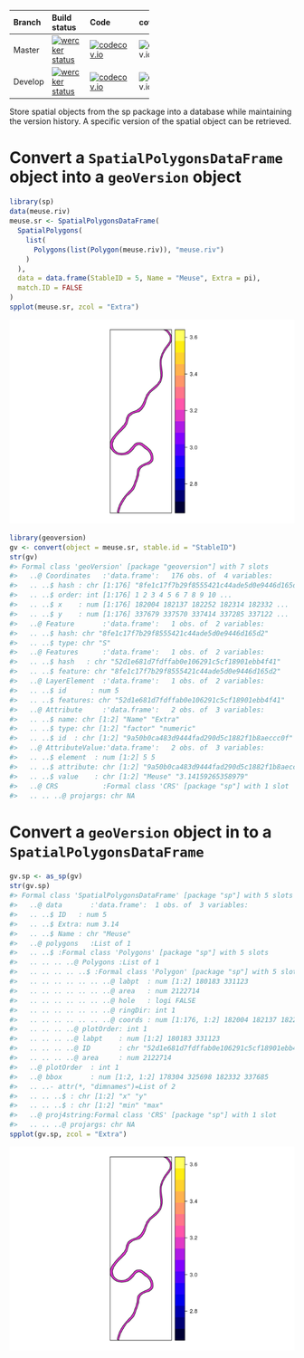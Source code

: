 <!-- README.md is generated from README.Rmd. Please edit that file -->
<table style="width:49%;">
<colgroup>
<col width="11%" />
<col width="18%" />
<col width="6%" />
<col width="12%" />
</colgroup>
<thead>
<tr class="header">
<th align="left">Branch</th>
<th align="left">Build status</th>
<th align="left">Code</th>
<th align="left">coverage</th>
</tr>
</thead>
<tbody>
<tr class="odd">
<td align="left">Master</td>
<td align="left"><a href="https://app.wercker.com/project/bykey/bd4930c4d92c16decdde4d37c735a894"><img src="https://app.wercker.com/status/bd4930c4d92c16decdde4d37c735a894/m/master" title="wercker status" alt="wercker status" /></a></td>
<td align="left"><a href="https://codecov.io/github/emarginatus/geoversion?branch=master"><img src="https://codecov.io/github/emarginatus/geoversion/coverage.svg?branch=master" alt="codecov.io" /></a></td>
<td align="left"><img src="https://codecov.io/github/emarginatus/geoversion/branch.svg?branch=master" alt="codecov.io" /></td>
</tr>
<tr class="even">
<td align="left">Develop</td>
<td align="left"><a href="https://app.wercker.com/project/bykey/bd4930c4d92c16decdde4d37c735a894"><img src="https://app.wercker.com/status/bd4930c4d92c16decdde4d37c735a894/m/develop" title="wercker status" alt="wercker status" /></a></td>
<td align="left"><a href="https://codecov.io/github/emarginatus/geoversion?branch=develop"><img src="https://codecov.io/github/emarginatus/geoversion/coverage.svg?branch=develop" alt="codecov.io" /></a></td>
<td align="left"><img src="https://codecov.io/github/emarginatus/geoversion/branch.svg?branch=develop" alt="codecov.io" /></td>
</tr>
</tbody>
</table>

Store spatial objects from the sp package into a database while maintaining the version history. A specific version of the spatial object can be retrieved.

Convert a `SpatialPolygonsDataFrame` object into a `geoVersion` object
======================================================================

``` r
library(sp)
data(meuse.riv)
meuse.sr <- SpatialPolygonsDataFrame(
  SpatialPolygons(
    list(
      Polygons(list(Polygon(meuse.riv)), "meuse.riv")
    )
  ),
  data = data.frame(StableID = 5, Name = "Meuse", Extra = pi),
  match.ID = FALSE
)
spplot(meuse.sr, zcol = "Extra")
```

![](README-create_polygon-1.png)<!-- -->

``` r
library(geoversion)
gv <- convert(object = meuse.sr, stable.id = "StableID")
str(gv)
#> Formal class 'geoVersion' [package "geoversion"] with 7 slots
#>   ..@ Coordinates   :'data.frame':   176 obs. of  4 variables:
#>   .. ..$ hash : chr [1:176] "8fe1c17f7b29f8555421c44ade5d0e9446d165d2" "8fe1c17f7b29f8555421c44ade5d0e9446d165d2" "8fe1c17f7b29f8555421c44ade5d0e9446d165d2" "8fe1c17f7b29f8555421c44ade5d0e9446d165d2" ...
#>   .. ..$ order: int [1:176] 1 2 3 4 5 6 7 8 9 10 ...
#>   .. ..$ x    : num [1:176] 182004 182137 182252 182314 182332 ...
#>   .. ..$ y    : num [1:176] 337679 337570 337414 337285 337122 ...
#>   ..@ Feature       :'data.frame':   1 obs. of  2 variables:
#>   .. ..$ hash: chr "8fe1c17f7b29f8555421c44ade5d0e9446d165d2"
#>   .. ..$ type: chr "S"
#>   ..@ Features      :'data.frame':   1 obs. of  2 variables:
#>   .. ..$ hash   : chr "52d1e681d7fdffab0e106291c5cf18901ebb4f41"
#>   .. ..$ feature: chr "8fe1c17f7b29f8555421c44ade5d0e9446d165d2"
#>   ..@ LayerElement  :'data.frame':   1 obs. of  2 variables:
#>   .. ..$ id      : num 5
#>   .. ..$ features: chr "52d1e681d7fdffab0e106291c5cf18901ebb4f41"
#>   ..@ Attribute     :'data.frame':   2 obs. of  3 variables:
#>   .. ..$ name: chr [1:2] "Name" "Extra"
#>   .. ..$ type: chr [1:2] "factor" "numeric"
#>   .. ..$ id  : chr [1:2] "9a50b0ca483d9444fad290d5c1882f1b8aeccc0f" "a341ec94cc373bb508700eb81f6858490ccb6a07"
#>   ..@ AttributeValue:'data.frame':   2 obs. of  3 variables:
#>   .. ..$ element  : num [1:2] 5 5
#>   .. ..$ attribute: chr [1:2] "9a50b0ca483d9444fad290d5c1882f1b8aeccc0f" "a341ec94cc373bb508700eb81f6858490ccb6a07"
#>   .. ..$ value    : chr [1:2] "Meuse" "3.14159265358979"
#>   ..@ CRS           :Formal class 'CRS' [package "sp"] with 1 slot
#>   .. .. ..@ projargs: chr NA
```

Convert a `geoVersion` object in to a `SpatialPolygonsDataFrame`
================================================================

``` r
gv.sp <- as_sp(gv)
str(gv.sp)
#> Formal class 'SpatialPolygonsDataFrame' [package "sp"] with 5 slots
#>   ..@ data       :'data.frame':  1 obs. of  3 variables:
#>   .. ..$ ID   : num 5
#>   .. ..$ Extra: num 3.14
#>   .. ..$ Name : chr "Meuse"
#>   ..@ polygons   :List of 1
#>   .. ..$ :Formal class 'Polygons' [package "sp"] with 5 slots
#>   .. .. .. ..@ Polygons :List of 1
#>   .. .. .. .. ..$ :Formal class 'Polygon' [package "sp"] with 5 slots
#>   .. .. .. .. .. .. ..@ labpt  : num [1:2] 180183 331123
#>   .. .. .. .. .. .. ..@ area   : num 2122714
#>   .. .. .. .. .. .. ..@ hole   : logi FALSE
#>   .. .. .. .. .. .. ..@ ringDir: int 1
#>   .. .. .. .. .. .. ..@ coords : num [1:176, 1:2] 182004 182137 182252 182314 182332 ...
#>   .. .. .. ..@ plotOrder: int 1
#>   .. .. .. ..@ labpt    : num [1:2] 180183 331123
#>   .. .. .. ..@ ID       : chr "52d1e681d7fdffab0e106291c5cf18901ebb4f41"
#>   .. .. .. ..@ area     : num 2122714
#>   ..@ plotOrder  : int 1
#>   ..@ bbox       : num [1:2, 1:2] 178304 325698 182332 337685
#>   .. ..- attr(*, "dimnames")=List of 2
#>   .. .. ..$ : chr [1:2] "x" "y"
#>   .. .. ..$ : chr [1:2] "min" "max"
#>   ..@ proj4string:Formal class 'CRS' [package "sp"] with 1 slot
#>   .. .. ..@ projargs: chr NA
spplot(gv.sp, zcol = "Extra")
```

![](README-geoversion_polygon-1.png)<!-- -->
